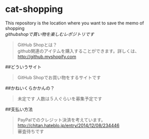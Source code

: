 # cat-shopping
This repository is the location where you want to save the memo of shopping  
*githubshopで買い物を楽しむレポジトリです*
> GitHub Shopとは？  
github関連のアイテムを購入することができます。詳しくは、
<http://github.myshopify.com>

##どういうサイト
> GitHub Shopでお買い物をするサイトです

##かねいくらかかんの？
> 未定です
人数は５人ぐらいを募集予定です

##支払い方法
> PayPalでのクレジット決済を考えています。  
<http://chitan.hateblo.jp/entry/2014/12/08/234446>  
> 審査待ちです


